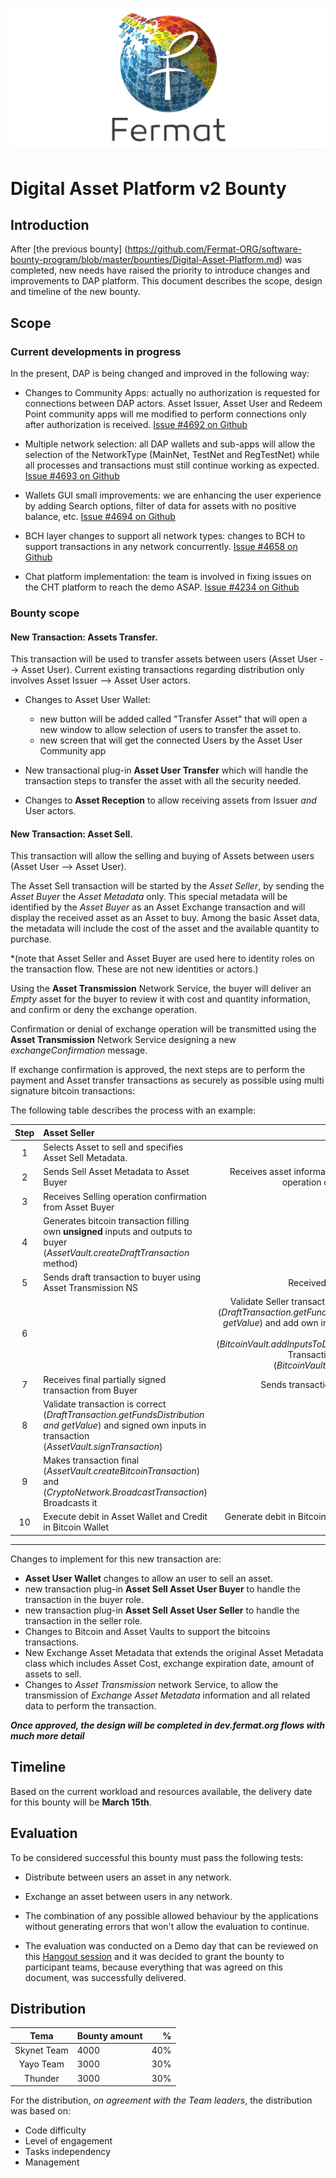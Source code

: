 ![alt text](https://raw.githubusercontent.com/Fermat-ORG/media-kit/master/MediaKit/Logotype/fermat_logo_3D/Fermat_logo_v2_readme_1024x466.png  "Fermat Logo")

# Digital Asset Platform v2 Bounty

## Introduction

After [the previous bounty] (https://github.com/Fermat-ORG/software-bounty-program/blob/master/bounties/Digital-Asset-Platform.md) was completed, new needs have raised the priority to introduce changes and improvements to DAP platform. This document describes the scope, design and timeline of the new bounty.

## Scope

### Current developments in progress

In the present, DAP is being changed and improved in the following way:

* Changes to Community Apps: actually no authorization is requested for connections between DAP actors. Asset Issuer, Asset User and Redeem Point community apps will me modified to perform connections only after authorization is received. [Issue #4692 on Github](https://github.com/bitDubai/fermat/issues/4692)

* Multiple network selection: all DAP wallets and sub-apps will allow the selection of the NetworkType (MainNet, TestNet and RegTestNet) while all processes and transactions must still continue working as expected. [Issue #4693 on Github](https://github.com/bitDubai/fermat/issues/4693)

* Wallets GUI small improvements: we are enhancing the user experience by adding Search options, filter of data for assets with no positive balance, etc. [Issue #4694 on Github](https://github.com/bitDubai/fermat/issues/4694)

* BCH layer changes to support all network types: changes to BCH to support transactions in any network concurrently. [Issue #4658 on Github](https://github.com/bitDubai/fermat/issues/4658)

* Chat platform implementation: the team is involved in fixing issues on the CHT platform to reach the demo ASAP. [Issue #4234 on Github](https://github.com/bitDubai/fermat/issues/4234)


### Bounty scope

#### New Transaction: Assets Transfer.

This transaction will be used to transfer assets between users (Asset User --> Asset User). Current existing transactions regarding distribution only involves Asset Issuer --> Asset User actors.

* Changes to Asset User Wallet: 
    * new button will be added called "Transfer Asset" that will open a new window to allow selection of users to transfer the asset to.
    * new screen that will get the connected Users by the Asset User Community app
    
* New transactional plug-in **Asset User Transfer** which will handle the transaction steps to transfer the asset with all the security needed.

* Changes to **Asset Reception** to allow receiving assets from Issuer *and* User actors.
    
#### New Transaction: Asset Sell.

This transaction will allow the selling and buying of Assets between users (Asset User --> Asset User).

The Asset Sell transaction will be started by the *Asset Seller*, by sending the *Asset Buyer* the *Asset Metadata* only. This special metadata will be identified by the *Asset Buyer* as an Asset Exchange transaction and will display the received asset as an Asset to buy. Among the basic Asset data, the metadata will include the cost of the asset and the available quantity to purchase.

*(note that Asset Seller and Asset Buyer are used here to identity roles on the transaction flow. These are not new identities or actors.)

Using the **Asset Transmission** Network Service, the buyer will deliver an *Empty* asset for the buyer to review it with cost and quantity information, and confirm or deny the exchange operation.

Confirmation or denial of exchange operation will be transmitted using the **Asset Transmission** Network Service designing a new *exchangeConfirmation* message.

If exchange confirmation is approved, the next steps are to perform the payment and Asset transfer transactions as securely as possible using multi signature bitcoin transactions:


The following table describes the process with an example:

| Step | Asset Seller | Asset Buyer |
|:---:|:---|---:|
|1|Selects Asset to sell and specifies Asset Sell Metadata. | |
|2|Sends Sell Asset Metadata to Asset Buyer | Receives asset information and confirms operation of buying a 1BTC.|
|3|Receives Selling operation confirmation from Asset Buyer| |
|4| Generates bitcoin transaction  filling own **unsigned** inputs and outputs to buyer (*AssetVault.createDraftTransaction* method) |
|5| Sends draft transaction to buyer using Asset Transmission NS| Received Draft transaction |
|6| | Validate Seller transaction is well formed (*DraftTransaction.getFundsDistribution and getValue*) and add own inputs and outputs for buyer  (*BitcoinVault.addInputsToDraftTransaction*). Transaction then is **signed** (*BitcoinVault.signTransaction*) |
|7| Receives final partially signed transaction from Buyer | Sends transaction to Asset Buyer|
|8| Validate transaction is correct (*DraftTransaction.getFundsDistribution and getValue*) and signed own inputs in transaction (*AssetVault.signTransaction*) | |
|9| Makes transaction final (*AssetVault.createBitcoinTransaction*) and (*CryptoNetwork.BroadcastTransaction*) Broadcasts it| |
|10| Execute debit in Asset Wallet and Credit in Bitcoin Wallet| Generate debit in Bitcoin Wallet and credit in Asset Wallet|

---

Changes to implement for this new transaction are:

* **Asset User Wallet** changes to allow an user to sell an asset.
* new transaction plug-in **Asset Sell Asset User Buyer** to handle the transaction in the buyer role.
* new transaction plug-in **Asset Sell Asset User Seller** to handle the transaction in the seller role.
* Changes to Bitcoin and Asset Vaults to support the bitcoins transactions.
* New Exchange Asset Metadata that extends the original Asset Metadata class which includes Asset Cost, exchange expiration date, amount of assets to sell.
* Changes to *Asset Transmission* network Service, to allow the transmission of *Exchange Asset Metadata* information and all related data to perform the transaction.

***Once approved, the design will be completed in dev.fermat.org flows with much more detail***
     

## Timeline

Based on the current workload and resources available, the delivery date for this bounty will be **March 15th**.

## Evaluation

To be considered successful this bounty must pass the following tests:

* Distribute between users an asset in any network.
* Exchange an asset between users in any network.
* The combination of any possible allowed behaviour by the applications without generating errors that won't allow the evaluation to continue.

* The evaluation was conducted on a Demo day that can be reviewed on this [Hangout session](https://www.youtube.com/watch?v=nysLHEIv6U4)
and it was decided to grant the bounty to participant teams, because everything that was agreed on this document, was successfully delivered.

## Distribution

| Tema | Bounty amount | % |
|:---:|:---|---:|
|Skynet Team|4000|40%|
|Yayo Team |3000|30%|
|Thunder|3000|30%|

For the distribution, *on agreement with the Team leaders*, the distribution was based on:

* Code difficulty
* Level of engagement
* Tasks independency
* Management


